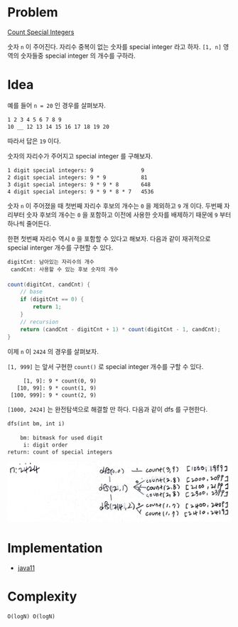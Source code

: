 # Problem

[Count Special Integers](https://leetcode.com/problems/count-special-integers/)

숫자 `n` 이 주어진다. 자리수 중복이 없는 숫자를 special integer 라고
하자.  `[1, n]` 영역의 숫자들중 special integer 의 개수를 구하라.

# Idea

예를 들어 `n = 20` 인 경우를 살펴보자.

```
1 2 3 4 5 6 7 8 9
10 __ 12 13 14 15 16 17 18 19 20
```

따라서 답은 `19` 이다.

숫자의 자리수가 주어지고 special integer 를 구해보자.

```
1 digit special integers: 9               9
2 digit special integers: 9 * 9           81
3 digit special integers: 9 * 9 * 8       648
4 digit special integers: 9 * 9 * 8 * 7   4536
```

숫자 `n` 이 주어졌을 때 첫번째 자리수 후보의 개수는 `0` 을 제외하고
`9` 개 이다. 두번째 자리부터 숫자 후보의 개수는 `0` 을 포함하고 이전에
사용한 숫자를 배제하기 때문에 `9` 부터 하나씩 줄어든다.

한편 첫번째 자리수 역시 `0` 을 포함할 수 있다고 해보자. 다음과 같이
재귀적으로 special interger 개수를 구현할 수 있다.

```java
digitCnt: 남아있는 자리수의 개수
 candCnt: 사용할 수 있는 후보 숫자의 개수
 
count(digitCnt, candCnt) {
    // base
    if (digitCnt == 0) {
        return 1;
    }
    // recursion
    return (candCnt - digitCnt + 1) * count(digitCnt - 1, candCnt);
}
```

이제 `n` 이 `2424` 의 경우를 살펴보자. 

`[1, 999]` 는 앞서 구현한 `count()` 로 special integer 개수를 구할 수
있다.

```
     [1, 9]: 9 * count(0, 9)
   [10, 99]: 9 * count(1, 9)
 [100, 999]: 9 * count(2, 9)
```

`[1000, 2424]` 는 완전탐색으로 해결할 만 하다. 다음과 같이 dfs 를
구현한다.

```
dfs(int bm, int i)

    bm: bitmask for used digit
     i: digit order
return: count of special integers
```

![](recursion_tree.png)

# Implementation

* [java11](MainApp.java)

# Complexity

```
O(logN) O(logN)
```
